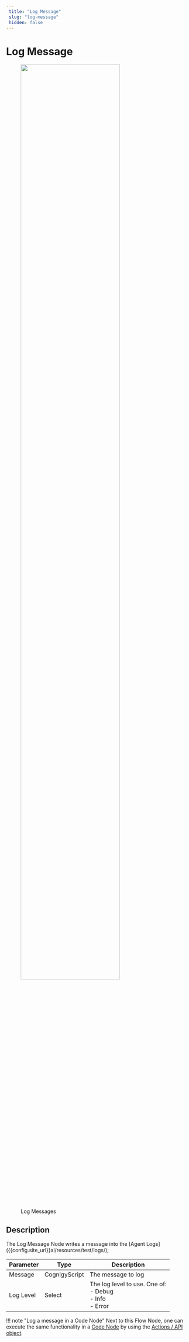 ```yaml
---
 title: "Log Message" 
 slug: "log-message" 
 hidden: false 
---
```

# Log Message

<figure>
  <img class="image-center" src="{{config.site_url}}ai/flow-nodes/images/other/log-message.png" width="80%" />
  <figcaption>Log Messages</figcaption>
</figure>

## Description
<div class="divider"></div>
The Log Message Node writes a message into the [Agent Logs]({{config.site_url}}ai/resources/test/logs/);

| Parameter | Type          | Description                                                      |
|-----------|---------------|------------------------------------------------------------------|
| Message   | CognigyScript | The message to log                                               |
| Log Level | Select        | The log level to use. One of:<br/>- Debug<br/>- Info<br/>- Error |

!!! note "Log a message in a Code Node"
    Next to this Flow Node, one can execute the same functionality in a [Code Node]({{config.site_url}}ai/flow-nodes/code/code/) by using the [Actions / API object]({{config.site_url}}ai/flow-nodes/code/actions/).